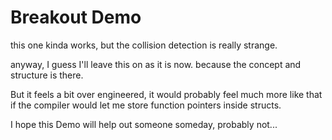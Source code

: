 # Breakout Demo

this one kinda works, but the collision detection is really strange.

anyway, I guess I'll leave this on as it is now. because the concept and structure is there.

But it feels a bit over engineered, it would probably feel much more like that if the compiler would let me store function pointers inside structs. 

I hope this Demo will help out someone someday, probably not...